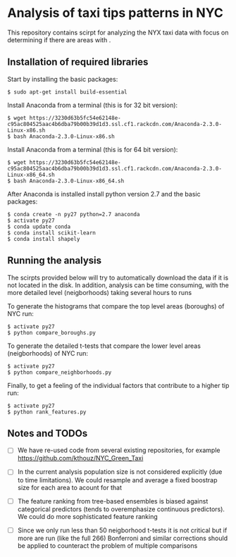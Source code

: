 # Analysis of taxi tips patterns in NYC

This repository contains scirpt for analyzing the NYX taxi data with focus on determining if there are areas with .

## Installation of required libraries

Start by installing the basic packages:

```
$ sudo apt-get install build-essential

```

Install Anaconda from a terminal (this is for 32 bit version):
```
$ wget https://3230d63b5fc54e62148e-c95ac804525aac4b6dba79b00b39d1d3.ssl.cf1.rackcdn.com/Anaconda-2.3.0-Linux-x86.sh
$ bash Anaconda-2.3.0-Linux-x86.sh
```


Install Anaconda from a terminal (this is for 64 bit version):
```
$ wget https://3230d63b5fc54e62148e-c95ac804525aac4b6dba79b00b39d1d3.ssl.cf1.rackcdn.com/Anaconda-2.3.0-Linux-x86_64.sh
$ bash Anaconda-2.3.0-Linux-x86_64.sh
```

After Anaconda is installed install python version 2.7 and the basic packages:

```
$ conda create -n py27 python=2.7 anaconda
$ activate py27
$ conda update conda
$ conda install scikit-learn
$ conda install shapely
```


## Running the analysis

The scirpts provided below will try to automatically download the data if it is not located in the disk.
In addition, analysis can be time consuming, with the more detailed level (neigborhoods) taking several hours to runs

To generate the histograms that compare the top level areas (boroughs) of NYC run:

```
$ activate py27
$ python compare_boroughs.py
```

To generate the detailed t-tests that compare the lower level areas (neigborhoods) of NYC run:
```
$ activate py27
$ python compare_neighborhoods.py
```

Finally, to get a feeling of the individual factors that contribute to a higher tip run:
```
$ activate py27
$ python rank_features.py
```

## Notes and TODOs

- [ ] We have re-used code from several existing repositories, for example https://github.com/kthouz/NYC_Green_Taxi
- [ ] In the current analysis population size is not considered explicitly (due to time limitations). We could resample and average a fixed boostrap size for each area to acount for that
- [ ] The feature ranking from tree-based ensembles is biased against categorical predictors (tends to overemphasize continuous predictors). We could do more sophisticated feature ranking  
- [ ] Since we only run less than 50 neigborhood t-tests it is not critical but if more are run (like the full 266) Bonferroni and similar corrections should be applied to counteract the problem of multiple comparisons 

